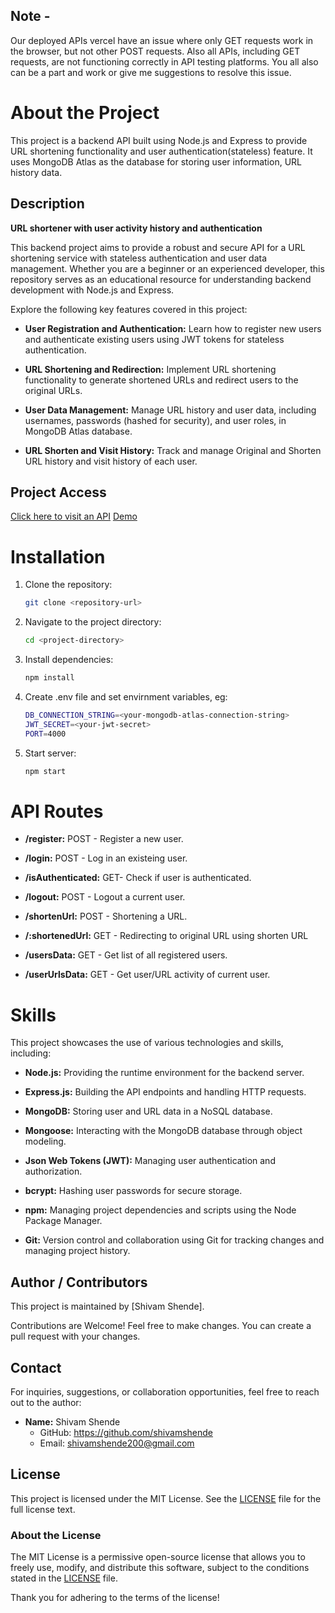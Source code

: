 ## Note -
Our deployed APIs vercel have an issue where only GET requests work in the browser, but not other POST requests. Also all APIs, including GET requests, are not functioning correctly in API testing platforms. You all also can be a part and work or give me suggestions to resolve this issue.

# About the Project

This project is a backend API built using Node.js and Express to provide URL shortening functionality and user authentication(stateless) feature. It uses MongoDB Atlas as the database for storing user information, URL history data.

## Description

**URL shortener with user activity history and authentication**

This backend project aims to provide a robust and secure API for a URL shortening service with stateless authentication and user data management. Whether you are a beginner or an experienced developer, this repository serves as an educational resource for understanding backend development with Node.js and Express.

Explore the following key features covered in this project:     

- **User Registration and Authentication:** Learn how to register new users and authenticate existing users using JWT tokens for stateless authentication.               

- **URL Shortening and Redirection:** Implement URL shortening functionality to generate shortened URLs and redirect users to the original URLs.

- **User Data Management:** Manage URL history and user data, including usernames, passwords (hashed for security), and user roles, in MongoDB Atlas database.

- **URL Shorten and Visit History:** Track and manage Original and Shorten URL history and visit history of each user.

 ## Project Access

[Click here to visit an API](https://ur-shortener-stateless-auth-backend-23q70rmo6.vercel.app/)
[Demo](https://youtu.be/vsd2YASdqzQ?si=ttXAKUOrkgCxsl7_)

# Installation

1. Clone the repository:

   ```bash
   git clone <repository-url>

2. Navigate to the project directory:

   ```bash
   cd <project-directory>

3. Install dependencies:

   ```bash
   npm install

4. Create .env file and set envirnment variables, eg:

    ```bash
    DB_CONNECTION_STRING=<your-mongodb-atlas-connection-string>
    JWT_SECRET=<your-jwt-secret>
    PORT=4000

5. Start server:

    ```bash
    npm start

# API Routes

- **/register:** POST - Register a new user.

- **/login:** POST - Log in an existeing user.

- **/isAuthenticated:** GET- Check if user is authenticated.

- **/logout:** POST - Logout a current user.

- **/shortenUrl:** POST - Shortening a URL.

- **/:shortenedUrl:** GET - Redirecting to original URL using shorten URL

- **/usersData:** GET - Get list of all registered users.

- **/userUrlsData:** GET - Get user/URL activity of current user.

# Skills

This project showcases the use of various technologies and skills, including:

- **Node.js:** Providing the runtime environment for the backend server.

- **Express.js:** Building the API endpoints and handling HTTP requests.

- **MongoDB:** Storing user and URL data in a NoSQL database.

- **Mongoose:** Interacting with the MongoDB database through object modeling.

- **Json Web Tokens (JWT):** Managing user authentication and authorization. 

- **bcrypt:** Hashing user passwords for secure storage.

- **npm:** Managing project dependencies and scripts using the Node Package Manager.

- **Git:** Version control and collaboration using Git for tracking changes and managing project history.

## Author / Contributors

This project is maintained by [Shivam Shende].

Contributions are Welcome! Feel free to make changes. You can create a pull request with your changes.

## Contact

For inquiries, suggestions, or collaboration opportunities, feel free to reach out to the author:

- **Name:** Shivam Shende
  - GitHub: https://github.com/shivamshende
  - Email: shivamshende200@gmail.com

## License

This project is licensed under the MIT License. See the [LICENSE](LICENSE) file for the full license text.

### About the License

The MIT License is a permissive open-source license that allows you to freely use, modify, and distribute this software, subject to the conditions stated in the [LICENSE](LICENSE) file.

Thank you for adhering to the terms of the license!
